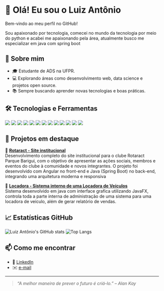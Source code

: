 # 👋 Olá! Eu sou o Luiz Antônio

Bem-vindo ao meu perfil no GitHub!

Sou apaixonado por tecnologia, comecei no mundo da tecnologia por meio do python e acabei me apaixonando pela área, atualmente busco me especializar em java com spring boot

## 🚀 Sobre mim

- 🎓 Estudante de ADS na UFPR.
- 💻 Explorando áreas como desenvolvimento web, data science e projetos open source.
- 📚 Sempre buscando aprender novas tecnologias e boas práticas.

## 🛠️ Tecnologias e Ferramentas
   
 <p align="left">
    <img src="https://img.shields.io/badge/Java-007396?style=for-the-badge&logo=java&logoColor=white" />
    <img src="https://img.shields.io/badge/Spring-6DB33F?style=for-the-badge&logo=spring&logoColor=white" />
    <img src="https://img.shields.io/badge/JavaScript-F7DF1E?style=for-the-badge&logo=javascript&logoColor=black" />
    <img src="https://img.shields.io/badge/TypeScript-3178C6?style=for-the-badge&logo=typescript&logoColor=white" />
    <img src="https://img.shields.io/badge/Angular-DD0031?style=for-the-badge&logo=angular&logoColor=white" />
    <img src="https://img.shields.io/badge/Python-3776AB?style=for-the-badge&logo=python&logoColor=white" /> 
    <img src="https://img.shields.io/badge/Git-F05032?style=for-the-badge&logo=git&logoColor=white" />
    <img src="https://img.shields.io/badge/C-A8B9CC?style=for-the-badge&logo=c&logoColor=white" />
    <img src="https://img.shields.io/badge/C%23-239120?style=for-the-badge&logo=c-sharp&logoColor=white" />
    <img src="https://img.shields.io/badge/MySQL-4479A1?style=for-the-badge&logo=mysql&logoColor=white" />
    <img src="https://img.shields.io/badge/Node.js-339933?style=for-the-badge&logo=nodedotjs&logoColor=white" />
    <img src="https://img.shields.io/badge/HTML5-E34F26?style=for-the-badge&logo=html5&logoColor=white" /> 
    <img src="https://img.shields.io/badge/CSS3-1572B6?style=for-the-badge&logo=css3&logoColor=white" /> 

</p>

## 📂 Projetos em destaque

🔹 [**Rotaract - Site institucional**](https://github.com/luizantonio0/Site-Rotaract-Parque-Barigui)  
Desenvolvimento completo do site institucional para o clube Rotaract Parque Barigui, com o objetivo de apresentar as ações sociais, 
membros e eventos do clube à comunidade e novos integrantes. O projeto foi desenvolvido com Angular no front-end e Java (Spring Boot) no back-end, 
integrando uma arquitetura moderna e responsiva 

🔹 [**Locadora - Sistema interno de uma Locadora de Veículos**](https://github.com/luizantonio0/Locadora-JavaFX_GUI)  
Sistema desenvolvido em java com interface grafica utilizando JavaFX, controla toda a parte interna de administração 
de uma sistema para uma locadora de veículo, além de gerar relatório de vendas.

## 📈 Estatísticas GitHub

![Luiz Antônio's GitHub stats](https://github-readme-stats.vercel.app/api?username=luizantonio0&show_icons=true&theme=dracula)
![Top Langs](https://github-readme-stats.vercel.app/api/top-langs/?username=luizantonio0&layout=compact&theme=dracula)

## 📫 Como me encontrar

- 💼 [LinkedIn](https://www.linkedin.com/in/luiz-ant%C3%B4nio-gon%C3%A7alves-a77880313/)
- ✉️ [e-mail](antonio.luiz@ufpr.br) 

---

> _“A melhor maneira de prever o futuro é criá-lo.” – Alan Kay_



<!--
**luizantonio0/luizantonio0** is a ✨ _special_ ✨ repository because its `README.md` (this file) appears on your GitHub profile.

Here are some ideas to get you started:

- 🔭 I’m currently working on ...
- 🌱 I’m currently learning ...
- 👯 I’m looking to collaborate on ...
- 🤔 I’m looking for help with ...
- 💬 Ask me about ...
- 📫 How to reach me: ...
- 😄 Pronouns: ...
- ⚡ Fun fact: ...
-->
